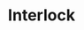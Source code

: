 ---
title:  "Interlock"
category: stitches
description: "This is a test."
published: true
js_gist: "17c414503252b1c82a4465e017c4aa23"
knitout_gist: "05930b97cedb4e1bbb6f9ae0fa9167ab"
image: "assets/images/20190313_204410.jpg"
---